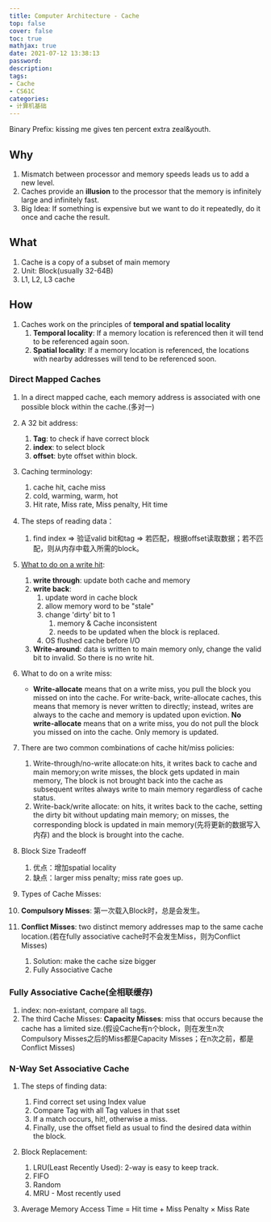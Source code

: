 ```yaml
---
title: Computer Architecture - Cache
top: false
cover: false
toc: true
mathjax: true
date: 2021-07-12 13:38:13
password:
description:
tags:
- Cache 
- CS61C
categories:
- 计算机基础
---
```


Binary Prefix: kissing me gives ten percent extra zeal&youth.

## Why

1. Mismatch between processor and memory speeds leads us to add a new level.
2. Caches provide an **illusion** to the processor that the memory is infinitely large and infinitely fast.
3. Big Idea: If something is expensive but we want to do it repeatedly, do it once and cache the result.
<!--more-->
## What

1. Cache is a copy of a subset of main memory
2. Unit: Block(usually 32-64B)
3. L1, L2, L3 cache

## How

1. Caches work on the principles of **temporal and spatial locality**
   1. **Temporal locality**: If a memory location is referenced then it will tend to be referenced again soon.
   2. **Spatial locality**: If a memory location is referenced, the locations with nearby addresses will tend to be referenced soon.

### Direct Mapped Caches

1. In a direct mapped cache, each memory address is associated with one possible block within the cache.(多对一)
2. A 32 bit address:
   1. **Tag**: to check if have correct block
   2. **index**: to select block
   3. **offset**: byte offset within block.
3. Caching terminology:
   1. cache hit, cache miss
   2. cold, warming, warm, hot
   3. Hit rate, Miss rate, Miss penalty, Hit time
4. The steps of reading data：
   1. find index => 验证valid bit和tag => 若匹配，根据offset读取数据；若不匹配，则从内存中载入所需的block。
5. [What to do on a write hit](https://cs61c.org/su21/labs/lab07/#exercise-3-cache-blocking-and-matrix-transposition):
   1. **write through**: update both cache and memory
   2. **write back**: 
      1. update word in cache block
      2. allow memory word to be "stale"
      3. change 'dirty' bit to 1
         1. memory & Cache inconsistent
         2. needs to be updated when the block is replaced.
      4. OS flushed cache before I/O
   3. **Write-around**: data is written to main memory only, change the valid bit to invalid. So there is no write hit.

6. What to do on a write miss:
   - **Write-allocate** means that on a write miss, you pull the block you missed on into the cache. For write-back, write-allocate caches, this means that memory is never written to directly; instead, writes are always to the cache and memory is updated upon eviction.
   **No write-allocate** means that on a write miss, you do not pull the block you missed on into the cache. Only memory is updated.

7. There are two common combinations of cache hit/miss policies:
   1. Write-through/no-write allocate:on hits, it writes back to cache and main memory;on write misses, the block gets updated in main memory, The block is not brought back into the cache as subsequent writes always write to main memory regardless of cache status. 
   2. Write-back/write allocate: on hits, it writes back to the cache, setting the dirty bit without updating main memory; on misses, the corresponding block is updated in main memory(先将更新的数据写入内存) and the block is brought into the cache.
8. Block Size Tradeoff
   1. 优点：增加spatial locality
   2. 缺点：larger miss penalty; miss rate goes up.
9.  Types of Cache Misses:
   3. **Compulsory Misses**: 第一次载入Block时，总是会发生。
   4. **Conflict Misses**: two distinct memory addresses map to the same cache location.(若在fully associative cache时不会发生Miss，则为Conflict Misses)
      1. Solution: make the cache size bigger
      2. Fully Associative Cache

### Fully Associative Cache(全相联缓存)

1. index: non-existant, compare all tags.
2. The third Cache Misses: **Capacity Misses**: miss that occurs because the cache has a limited size.(假设Cache有n个block，则在发生n次Compulsory Misses之后的Miss都是Capacity Misses；在n次之前，都是Conflict Misses)

### N-Way Set Associative Cache

1. The steps of finding data:
   1. Find correct set using Index value
   2. Compare Tag with all Tag values in that sset
   3. If a match occurs, hit!, otherwise a miss.
   4. Finally, use the offset field as usual to find the desired data within the block.

2. Block Replacement:
   1. LRU(Least Recently Used): 2-way is easy to keep track.
   2. FIFO
   3. Random
   4. MRU - Most recently used

3. Average Memory Access Time = Hit time + Miss Penalty × Miss Rate
